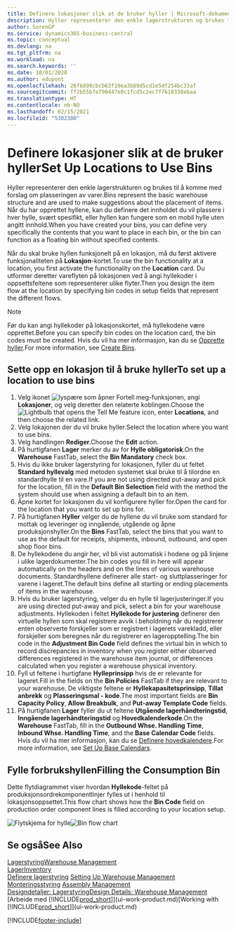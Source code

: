```yaml
---
title: Definere lokasjoner slik at de bruker hyller | Microsoft-dokumentasjon
description: Hyller representerer den enkle lagerstrukturen og brukes til å komme med forslag om plasseringen av varer. Når du har opprettet hyllene, kan du definere det innholdet du vil plassere i hver hylle, svært spesifikt, eller hyllen kan fungere som en mobil hylle uten angitt innhold.
author: SorenGP
ms.service: dynamics365-business-central
ms.topic: conceptual
ms.devlang: na
ms.tgt_pltfrm: na
ms.workload: na
ms.search.keywords: ''
ms.date: 10/01/2020
ms.author: edupont
ms.openlocfilehash: 26f6898cbcb63f19ea3b89d5cd1e5df254bc33af
ms.sourcegitcommit: ff2b55b7e790447e0c1fcd5c2ec7f7610338ebaa
ms.translationtype: HT
ms.contentlocale: nb-NO
ms.lasthandoff: 02/15/2021
ms.locfileid: "5382380"
---
```

# <a name="set-up-locations-to-use-bins"></a><span data-ttu-id="134ad-104">Definere lokasjoner slik at de bruker hyller</span><span class="sxs-lookup"><span data-stu-id="134ad-104">Set Up Locations to Use Bins</span></span>
<span data-ttu-id="134ad-105">Hyller representerer den enkle lagerstrukturen og brukes til å komme med forslag om plasseringen av varer.</span><span class="sxs-lookup"><span data-stu-id="134ad-105">Bins represent the basic warehouse structure and are used to make suggestions about the placement of items.</span></span> <span data-ttu-id="134ad-106">Når du har opprettet hyllene, kan du definere det innholdet du vil plassere i hver hylle, svært spesifikt, eller hyllen kan fungere som en mobil hylle uten angitt innhold.</span><span class="sxs-lookup"><span data-stu-id="134ad-106">When you have created your bins, you can define very specifically the contents that you want to place in each bin, or the bin can function as a floating bin without specified contents.</span></span>  

<span data-ttu-id="134ad-107">Når du skal bruke hyllen funksjonelt på en lokasjon, må du først aktivere funksjonaliteten på **Lokasjon**-kortet.</span><span class="sxs-lookup"><span data-stu-id="134ad-107">To use the bin functionality at a location, you first activate the functionality on the **Location** card.</span></span> <span data-ttu-id="134ad-108">Du utformer deretter vareflyten på lokasjonen ved å angi hyllekoder i oppsettsfeltene som representerer ulike flyter.</span><span class="sxs-lookup"><span data-stu-id="134ad-108">Then you design the item flow at the location by specifying bin codes in setup fields that represent the different flows.</span></span>  

> [!NOTE]  
>  <span data-ttu-id="134ad-109">Før du kan angi hyllekoder på lokasjonskortet, må hyllekodene være opprettet.</span><span class="sxs-lookup"><span data-stu-id="134ad-109">Before you can specify bin codes on the location card, the bin codes must be created.</span></span> <span data-ttu-id="134ad-110">Hvis du vil ha mer informasjon, kan du se [Opprette hyller](warehouse-how-to-create-individual-bins.md).</span><span class="sxs-lookup"><span data-stu-id="134ad-110">For more information, see [Create Bins](warehouse-how-to-create-individual-bins.md).</span></span>  

## <a name="to-set-up-a-location-to-use-bins"></a><span data-ttu-id="134ad-111">Sette opp en lokasjon til å bruke hyller</span><span class="sxs-lookup"><span data-stu-id="134ad-111">To set up a location to use bins</span></span>  
1.  <span data-ttu-id="134ad-112">Velg ikonet ![lyspære som åpner Fortell meg-funksjonen](media/ui-search/search_small.png "Fortell hva du vil gjøre"), angi **Lokasjoner**, og velg deretter den relaterte koblingen.</span><span class="sxs-lookup"><span data-stu-id="134ad-112">Choose the ![Lightbulb that opens the Tell Me feature](media/ui-search/search_small.png "Tell me what you want to do") icon, enter **Locations**, and then choose the related link.</span></span>  
2.  <span data-ttu-id="134ad-113">Velg lokajonen der du vil bruke hyller.</span><span class="sxs-lookup"><span data-stu-id="134ad-113">Select the location where you want to use bins.</span></span>  
3.  <span data-ttu-id="134ad-114">Velg handlingen **Rediger**.</span><span class="sxs-lookup"><span data-stu-id="134ad-114">Choose the **Edit** action.</span></span>  
4.  <span data-ttu-id="134ad-115">På hurtigfanen **Lager** merker du av for **Hylle obligatorisk**.</span><span class="sxs-lookup"><span data-stu-id="134ad-115">On the **Warehouse** FastTab, select the **Bin Mandatory** check box.</span></span>  
5.  <span data-ttu-id="134ad-116">Hvis du ikke bruker lagerstyring for lokasjonen, fyller du ut feltet **Standard hyllevalg** med metoden systemet skal bruke til å tilordne en standardhylle til en vare.</span><span class="sxs-lookup"><span data-stu-id="134ad-116">If you are not using directed put-away and pick for the location, fill in the **Default Bin Selection** field with the method the system should use when assigning a default bin to an item.</span></span>  
6.  <span data-ttu-id="134ad-117">Åpne kortet for lokasjonen du vil konfigurere hyller for.</span><span class="sxs-lookup"><span data-stu-id="134ad-117">Open the card for the location that you want to set up bins for.</span></span>
7.  <span data-ttu-id="134ad-118">På hurtigfanen **Hyller** velger du de hyllene du vil bruke som standard for mottak og leveringer og inngående, utgående og åpne produksjonshyller.</span><span class="sxs-lookup"><span data-stu-id="134ad-118">On the **Bins** FastTab, select the bins that you want to use as the default for receipts, shipments, inbound, outbound, and open shop floor bins.</span></span>  
8.  <span data-ttu-id="134ad-119">De hyllekodene du angir her, vil bli vist automatisk i hodene og på linjene i ulike lagerdokumenter.</span><span class="sxs-lookup"><span data-stu-id="134ad-119">The bin codes you fill in here will appear automatically on the headers and on the lines of various warehouse documents.</span></span> <span data-ttu-id="134ad-120">Standardhyllene definerer alle start- og sluttplasseringer for varene i lageret.</span><span class="sxs-lookup"><span data-stu-id="134ad-120">The default bins define all starting or ending placements of items in the warehouse.</span></span>  
9.  <span data-ttu-id="134ad-121">Hvis du bruker lagerstyring, velger du en hylle til lagerjusteringer.</span><span class="sxs-lookup"><span data-stu-id="134ad-121">If you are using directed put-away and pick, select a bin for your warehouse adjustments.</span></span> <span data-ttu-id="134ad-122">Hyllekoden i feltet **Hyllekode for justering** definerer den virtuelle hyllen som skal registrere avvik i beholdning når du registrerer enten observerte forskjeller som er registrert i lagerets varekladd, eller forskjeller som beregnes når du registrerer en lageropptelling.</span><span class="sxs-lookup"><span data-stu-id="134ad-122">The bin code in the **Adjustment Bin Code** field defines the virtual bin in which to record discrepancies in inventory when you register either observed differences registered in the warehouse item journal, or differences calculated when you register a warehouse physical inventory.</span></span>  
10. <span data-ttu-id="134ad-123">Fyll ut feltene i hurtigfane **Hylleprinsipp** hvis de er relevante for lageret.</span><span class="sxs-lookup"><span data-stu-id="134ad-123">Fill in the fields on the **Bin Policies** FastTab if they are relevant to your warehouse.</span></span> <span data-ttu-id="134ad-124">De viktigste feltene er **Hyllekapasitetsprinsipp**, **Tillat anbrekk** og **Plasseringsmal - kode**.</span><span class="sxs-lookup"><span data-stu-id="134ad-124">The most important fields are **Bin Capacity Policy**, **Allow Breakbulk**, and **Put-away Template Code** fields.</span></span>  
11. <span data-ttu-id="134ad-125">På hurtigfanen **Lager** fyller du ut feltene **Utgående lagerhåndteringstid**, **Inngående lagerhåndteringstid** og **Hovedkalenderkode**.</span><span class="sxs-lookup"><span data-stu-id="134ad-125">On the **Warehouse** FastTab, fill in the **Outbound Whse. Handling Time**, **Inbound Whse. Handling Time**, and the **Base Calendar Code** fields.</span></span> <span data-ttu-id="134ad-126">Hvis du vil ha mer informasjon, kan du se [Definere hovedkalendere](across-how-to-assign-base-calendars.md).</span><span class="sxs-lookup"><span data-stu-id="134ad-126">For more information, see [Set Up Base Calendars](across-how-to-assign-base-calendars.md).</span></span>

## <a name="filling-the-consumption-bin"></a><span data-ttu-id="134ad-127">Fylle forbrukshyllen</span><span class="sxs-lookup"><span data-stu-id="134ad-127">Filling the Consumption Bin</span></span>
<span data-ttu-id="134ad-128">Dette flytdiagrammet viser hvordan **Hyllekode**-feltet på produksjonsordrekomponentlinjer fylles ut i henhold til lokasjonsoppsettet.</span><span class="sxs-lookup"><span data-stu-id="134ad-128">This flow chart shows how the **Bin Code** field on production order component lines is filled according to your location setup.</span></span>

<span data-ttu-id="134ad-129">![Flytskjema for hylle](media/binflow.png "BinFlow")</span><span class="sxs-lookup"><span data-stu-id="134ad-129">![Bin flow chart](media/binflow.png "BinFlow")</span></span>  

## <a name="see-also"></a><span data-ttu-id="134ad-130">Se også</span><span class="sxs-lookup"><span data-stu-id="134ad-130">See Also</span></span>
[<span data-ttu-id="134ad-131">Lagerstyring</span><span class="sxs-lookup"><span data-stu-id="134ad-131">Warehouse Management</span></span>](warehouse-manage-warehouse.md)  
[<span data-ttu-id="134ad-132">Lager</span><span class="sxs-lookup"><span data-stu-id="134ad-132">Inventory</span></span>](inventory-manage-inventory.md)  
<span data-ttu-id="134ad-133">[Definere lagerstyring](warehouse-setup-warehouse.md)   </span><span class="sxs-lookup"><span data-stu-id="134ad-133">[Setting Up Warehouse Management](warehouse-setup-warehouse.md)   </span></span>  
<span data-ttu-id="134ad-134">[Monteringsstyring](assembly-assemble-items.md)  </span><span class="sxs-lookup"><span data-stu-id="134ad-134">[Assembly Management](assembly-assemble-items.md)  </span></span>  
[<span data-ttu-id="134ad-135">Designdetaljer: Lagerstyring</span><span class="sxs-lookup"><span data-stu-id="134ad-135">Design Details: Warehouse Management</span></span>](design-details-warehouse-management.md)  
<span data-ttu-id="134ad-136">[Arbeide med [!INCLUDE[prod_short](includes/prod_short.md)]](ui-work-product.md)</span><span class="sxs-lookup"><span data-stu-id="134ad-136">[Working with [!INCLUDE[prod_short](includes/prod_short.md)]](ui-work-product.md)</span></span>


[!INCLUDE[footer-include](includes/footer-banner.md)]
